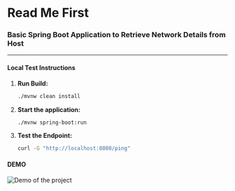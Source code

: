 # **Read Me First**

### Basic Spring Boot Application to Retrieve Network Details from Host

---

#### **Local Test Instructions**

1. **Run Build:**
   ```sh
   ./mvnw clean install

2. **Start the application:**
    ```sh
   ./mvnw spring-boot:run
    
3. **Test the Endpoint:**
    ```sh
   curl -G "http://localhost:8080/ping"

#### **DEMO**
![Demo of the project](Animation.gif)

